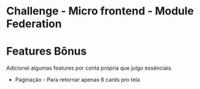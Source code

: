 # Challenge - Micro frontend - Module Federation





# Features Bônus

Adicionei algumas features por conta própria que julgo essênciais. 

- Paginação - Para retornar apenas 6 cards pro tela